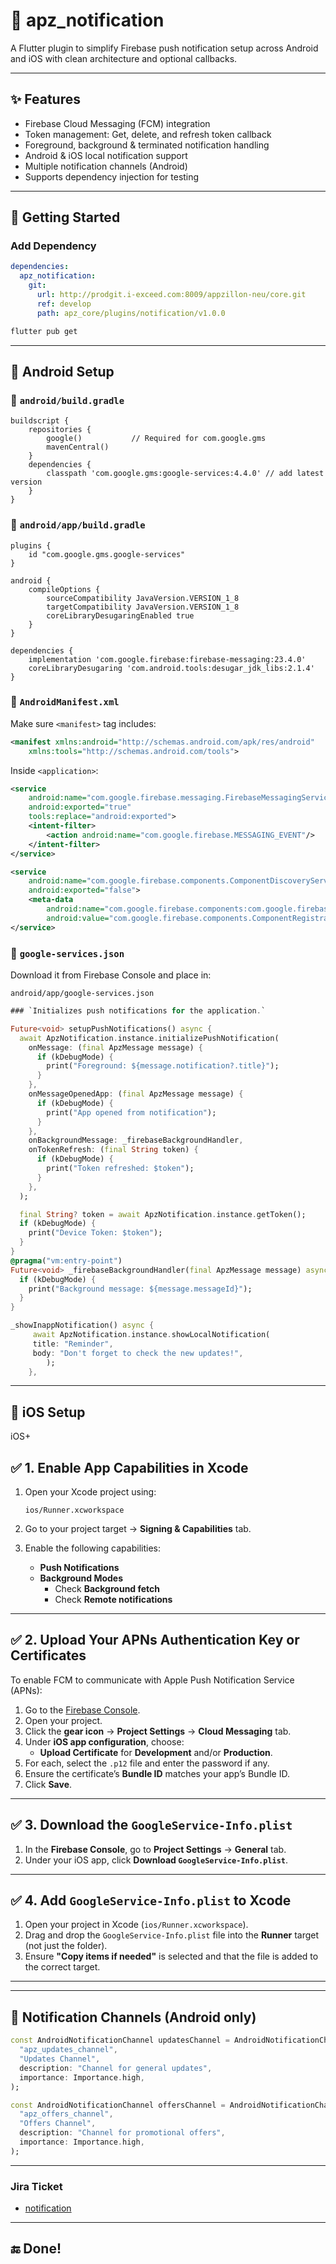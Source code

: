 # 🔔 apz_notification

A Flutter plugin to simplify Firebase push notification setup across Android and iOS with clean architecture and optional callbacks.

---

## ✨ Features

- Firebase Cloud Messaging (FCM) integration
- Token management: Get, delete, and refresh token callback
- Foreground, background & terminated notification handling
- Android & iOS local notification support
- Multiple notification channels (Android)
- Supports dependency injection for testing

---

## 🚀 Getting Started

### Add Dependency

```yaml
dependencies:
  apz_notification:
    git:
      url: http://prodgit.i-exceed.com:8009/appzillon-neu/core.git
      ref: develop
      path: apz_core/plugins/notification/v1.0.0
```

```bash
flutter pub get
```

---

## 📱 Android Setup

### 🔧 `android/build.gradle`

```
buildscript {
    repositories {
        google()           // Required for com.google.gms
        mavenCentral()
    }
    dependencies {
        classpath 'com.google.gms:google-services:4.4.0' // add latest version
    }
}
```

### 🔧 `android/app/build.gradle`

```
plugins {
    id "com.google.gms.google-services"
}

android {
    compileOptions {
        sourceCompatibility JavaVersion.VERSION_1_8
        targetCompatibility JavaVersion.VERSION_1_8
        coreLibraryDesugaringEnabled true
    }
}

dependencies {
    implementation 'com.google.firebase:firebase-messaging:23.4.0'
    coreLibraryDesugaring 'com.android.tools:desugar_jdk_libs:2.1.4'
}
```

### 🧾 `AndroidManifest.xml`

Make sure `<manifest>` tag includes:

```xml
<manifest xmlns:android="http://schemas.android.com/apk/res/android"
    xmlns:tools="http://schemas.android.com/tools">
```

Inside `<application>`:

```xml
<service
    android:name="com.google.firebase.messaging.FirebaseMessagingService"
    android:exported="true"
    tools:replace="android:exported">
    <intent-filter>
        <action android:name="com.google.firebase.MESSAGING_EVENT"/>
    </intent-filter>
</service>

<service
    android:name="com.google.firebase.components.ComponentDiscoveryService"
    android:exported="false">
    <meta-data
        android:name="com.google.firebase.components:com.google.firebase.messaging.FirebaseMessagingRegistrar"
        android:value="com.google.firebase.components.ComponentRegistrar"/>
</service>

```

### 📄 `google-services.json`

Download it from Firebase Console and place in:

```
android/app/google-services.json
```

``` dart
### `Initializes push notifications for the application.`

Future<void> setupPushNotifications() async {
  await ApzNotification.instance.initializePushNotification(
    onMessage: (final ApzMessage message) {
      if (kDebugMode) {
        print("Foreground: ${message.notification?.title}");
      }
    },
    onMessageOpenedApp: (final ApzMessage message) {
      if (kDebugMode) {
        print("App opened from notification");
      }
    },
    onBackgroundMessage: _firebaseBackgroundHandler,
    onTokenRefresh: (final String token) {
      if (kDebugMode) {
        print("Token refreshed: $token");
      }
    },
  );

  final String? token = await ApzNotification.instance.getToken();
  if (kDebugMode) {
    print("Device Token: $token");
  }
}
@pragma("vm:entry-point")
Future<void> _firebaseBackgroundHandler(final ApzMessage message) async {
  if (kDebugMode) {
    print("Background message: ${message.messageId}");
  }
}
```
``` dart
_showInappNotification() async {
     await ApzNotification.instance.showLocalNotification(
     title: "Reminder",
     body: "Don't forget to check the new updates!",
        );
    },
```

---

## 🍏 iOS Setup

iOS+
## ✅ 1. Enable App Capabilities in Xcode

1. Open your Xcode project using:  
   ```
   ios/Runner.xcworkspace
   ```

2. Go to your project target → **Signing & Capabilities** tab.

3. Enable the following capabilities:
   - **Push Notifications**
   - **Background Modes**
     - Check **Background fetch**
     - Check **Remote notifications**

---

## ✅ 2. Upload Your APNs Authentication Key or Certificates

To enable FCM to communicate with Apple Push Notification Service (APNs):

1. Go to the [Firebase Console](https://console.firebase.google.com/).
2. Open your project.
3. Click the **gear icon** → **Project Settings** → **Cloud Messaging** tab.
4. Under **iOS app configuration**, choose:
   - **Upload Certificate** for **Development** and/or **Production**.
5. For each, select the `.p12` file and enter the password if any.
6. Ensure the certificate’s **Bundle ID** matches your app’s Bundle ID.
7. Click **Save**.

---

## ✅ 3. Download the `GoogleService-Info.plist`

1. In the **Firebase Console**, go to **Project Settings** → **General** tab.
2. Under your iOS app, click **Download `GoogleService-Info.plist`**.

---

## ✅ 4. Add `GoogleService-Info.plist` to Xcode

1. Open your project in Xcode (`ios/Runner.xcworkspace`).
2. Drag and drop the `GoogleService-Info.plist` file into the **Runner** target (not just the folder).
3. Ensure **"Copy items if needed"** is selected and that the file is added to the correct target.

---

---

## 📢 Notification Channels (Android only)

```dart
const AndroidNotificationChannel updatesChannel = AndroidNotificationChannel(
  "apz_updates_channel",
  "Updates Channel",
  description: "Channel for general updates",
  importance: Importance.high,
);

const AndroidNotificationChannel offersChannel = AndroidNotificationChannel(
  "apz_offers_channel",
  "Offers Channel",
  description: "Channel for promotional offers",
  importance: Importance.high,
);
```
---

### Jira Ticket

- [notification](https://appzillon.atlassian.net/browse/AN-108)

---

## 🔚 Done!

